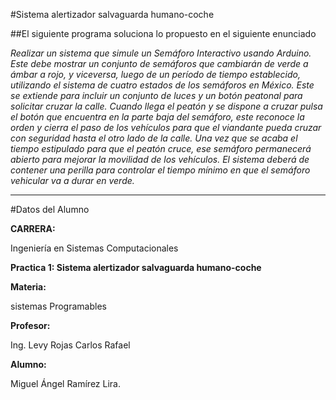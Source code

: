 #Sistema alertizador salvaguarda humano-coche

##El siguiente programa soluciona lo propuesto en el siguiente enunciado

*Realizar un sistema que simule un Semáforo Interactivo usando Arduino. Este debe mostrar un conjunto de semáforos que cambiarán de verde a ámbar a rojo, y viceversa, luego de un período de tiempo establecido, utilizando el sistema de cuatro estados de los semáforos en México. Este se extiende para incluir un conjunto de luces y un botón peatonal para solicitar cruzar la calle.
Cuando llega el peatón y se dispone a cruzar pulsa el botón que encuentra en la parte baja del semáforo, este reconoce la orden y cierra el paso de los vehículos para que el viandante pueda cruzar con seguridad hasta el otro lado de la calle. Una vez que se acaba el tiempo estipulado para que el peatón cruce, ese semáforo permanecerá abierto para mejorar la movilidad de los vehículos. 
El sistema deberá de contener una perilla para controlar el tiempo mínimo en que el semáforo vehicular va a durar en verde.*

***

#Datos del Alumno

**CARRERA:** 

Ingeniería en Sistemas Computacionales

**Practica 1: Sistema alertizador salvaguarda humano-coche**

**Materia:**

sistemas Programables

**Profesor:**

Ing. Levy Rojas Carlos Rafael

**Alumno:** 

Miguel Ángel Ramírez Lira.




